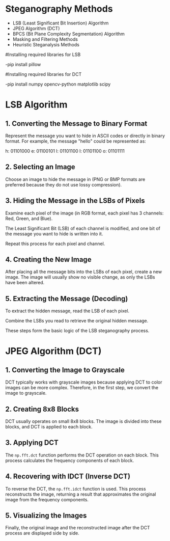 # Steganography Methods

- LSB (Least Significant Bit Insertion) Algorithm
- JPEG Algorithm (DCT)
- BPCS (Bit Plane Complexity Segmentation) Algorithm
- Masking and Filtering Methods
- Heuristic Steganalysis Methods

#Installing required libraries for LSB

-pip install pillow  

#Installing required libraries for DCT

-pip install numpy opencv-python matplotlib scipy
# LSB Algorithm

## 1. Converting the Message to Binary Format  
Represent the message you want to hide in ASCII codes or directly in binary format. For example, the message "hello" could be represented as:

h: 01101000
e: 01100101
l: 01101100
l: 01101100
o: 01101111

## 2. Selecting an Image  
Choose an image to hide the message in (PNG or BMP formats are preferred because they do not use lossy compression).

## 3. Hiding the Message in the LSBs of Pixels  
Examine each pixel of the image (in RGB format, each pixel has 3 channels: Red, Green, and Blue).

The Least Significant Bit (LSB) of each channel is modified, and one bit of the message you want to hide is written into it.

Repeat this process for each pixel and channel.

## 4. Creating the New Image  
After placing all the message bits into the LSBs of each pixel, create a new image. The image will usually show no visible change, as only the LSBs have been altered.

## 5. Extracting the Message (Decoding)  
To extract the hidden message, read the LSB of each pixel.

Combine the LSBs you read to retrieve the original hidden message.

These steps form the basic logic of the LSB steganography process.
# JPEG Algorithm (DCT)

## 1. Converting the Image to Grayscale  
DCT typically works with grayscale images because applying DCT to color images can be more complex. Therefore, in the first step, we convert the image to grayscale.

## 2. Creating 8x8 Blocks  
DCT usually operates on small 8x8 blocks. The image is divided into these blocks, and DCT is applied to each block.

## 3. Applying DCT  
The `np.fft.dct` function performs the DCT operation on each block. This process calculates the frequency components of each block.

## 4. Recovering with IDCT (Inverse DCT)  
To reverse the DCT, the `np.fft.idct` function is used. This process reconstructs the image, returning a result that approximates the original image from the frequency components.

## 5. Visualizing the Images  
Finally, the original image and the reconstructed image after the DCT process are displayed side by side.

